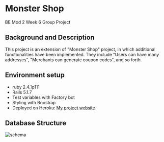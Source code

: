 # Monster Shop
BE Mod 2 Week 6 Group Project

## Background and Description

This project is an extension of "Monster Shop" project, in which additional functionalities have been implemented. They include "Users can have many addresses", "Merchants can generate coupon codes", and so forth.


## Environment setup
- ruby 2.4.1p111
- Rails 5.1.7
- Test variables with Factory bot
- Styling with Boostrap
- Deployed on Heroku: [My project website](https://whispering-reef-00114.herokuapp.com)



## Database Structure
![schema](https://user-images.githubusercontent.com/24424825/65125681-110dc800-d9b3-11e9-9833-6813d746fd6f.png)
